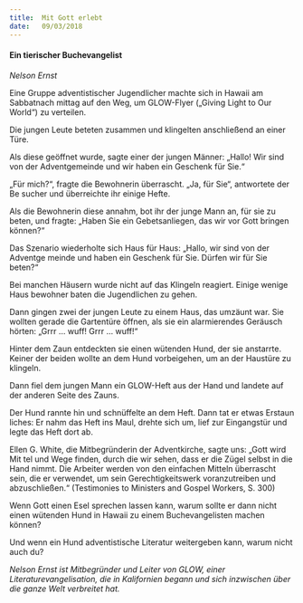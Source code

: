 ```yaml
---
title:  Mit Gott erlebt
date:   09/03/2018
---
```


#### Ein tierischer Buchevangelist

_Nelson Ernst_

Eine Gruppe adventistischer Jugendlicher machte sich in Hawaii am Sabbatnach mittag auf den Weg, um GLOW-Flyer („Giving Light to Our World“) zu verteilen.

Die jungen Leute beteten zusammen und klingelten anschließend an einer Türe. 

Als diese geöffnet wurde, sagte einer der jungen Männer: „Hallo! Wir sind von der Adventgemeinde und wir haben ein Geschenk für Sie.“

„Für mich?“, fragte die Bewohnerin überrascht. „Ja, für Sie“, antwortete der Be sucher und überreichte ihr einige Hefte.

Als die Bewohnerin diese annahm, bot ihr der junge Mann an, für sie zu beten, und fragte: „Haben Sie ein Gebetsanliegen, das wir vor Gott bringen können?“

Das Szenario wiederholte sich Haus für Haus: „Hallo, wir sind von der Adventge meinde und haben ein Geschenk für Sie. Dürfen wir für Sie beten?“

Bei manchen Häusern wurde nicht auf das Klingeln reagiert. Einige wenige Haus bewohner baten die Jugendlichen zu gehen.

Dann gingen zwei der jungen Leute zu einem Haus, das umzäunt war. Sie wollten gerade die Gartentüre öffnen, als sie ein alarmierendes Geräusch hörten: „Grrr … wuff! Grrr … wuff!“

Hinter dem Zaun entdeckten sie einen wütenden Hund, der sie anstarrte. Keiner der beiden wollte an dem Hund vorbeigehen, um an der Haustüre zu klingeln. 

Dann fiel dem jungen Mann ein GLOW-Heft aus der Hand und landete auf der anderen Seite des Zauns.

Der Hund rannte hin und schnüffelte an dem Heft. Dann tat er etwas Erstaun liches: Er nahm das Heft ins Maul, drehte sich um, lief zur Eingangstür und legte das Heft dort ab.

Ellen G. White, die Mitbegründerin der Adventkirche, sagte uns: „Gott wird Mit tel und Wege finden, durch die wir sehen, dass er die Zügel selbst in die Hand nimmt. Die Arbeiter werden von den einfachen Mitteln überrascht sein, die er verwendet, um sein Gerechtigkeitswerk voranzutreiben und abzuschließen.“  (Testimonies to Ministers and Gospel Workers, S. 300)

Wenn Gott einen Esel sprechen lassen kann, warum sollte er dann nicht einen wütenden Hund in Hawaii zu einem Buchevangelisten machen können?

Und wenn ein Hund adventistische Literatur weitergeben kann, warum nicht auch du?

_Nelson Ernst ist Mitbegründer und Leiter von GLOW, einer Literaturevangelisation, die in Kalifornien begann und sich inzwischen über die ganze Welt verbreitet hat._